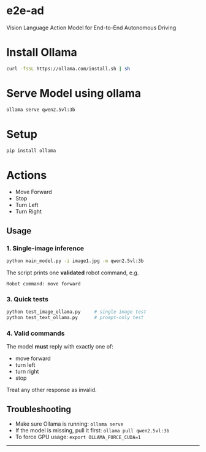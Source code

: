 # e2e-ad
Vision Language Action Model for End-to-End Autonomous Driving

# Install Ollama

```bash
curl -fsSL https://ollama.com/install.sh | sh
```

# Serve Model using ollama
```bash
ollama serve qwen2.5vl:3b
```

# Setup
```bash
pip install ollama
```

# Actions

- Move Forward
- Stop
- Turn Left
- Turn Right

## Usage

### 1. Single-image inference

```bash
python main_model.py -i image1.jpg -m qwen2.5vl:3b
```

The script prints one **validated** robot command, e.g.

```
Robot command: move forward
```

### 3. Quick tests

```bash
python test_image_ollama.py     # single image test
python test_text_ollama.py      # prompt-only test
```

### 4. Valid commands

The model **must** reply with exactly one of:

- move forward  
- turn left  
- turn right  
- stop  

Treat any other response as invalid.

## Troubleshooting

- Make sure Ollama is running: `ollama serve`
- If the model is missing, pull it first: `ollama pull qwen2.5vl:3b`
- To force GPU usage: `export OLLAMA_FORCE_CUDA=1`

---
